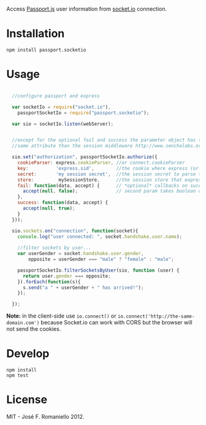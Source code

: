 Access [Passport.js](http://passportjs.org) user information from [socket.io](http://socket.io) connection.


Installation
============

```
npm install passport.socketio
```

Usage 
=====


```javascript

  //configure passport and express

  var socketIo = require("socket.io"),
    passportSocketIo = require("passport.socketio");

  var sio = socketIo.listen(webServer);


  //except for the optional fail and success the parameter object has the 
  //same attribute than the session middleware http://www.senchalabs.org/connect/middleware-session.html

  sio.set("authorization", passportSocketIo.authorize({
    cookieParser: express.cookieParser, //or connect.cookieParser
    key:          'express.sid',        //the cookie where express (or connect) stores its session id.
    secret:       'my session secret',  //the session secret to parse the cookie
    store:         mySessionStore,      //the session store that express uses
    fail: function(data, accept) {      // *optional* callbacks on success or fail
      accept(null, false);              // second param takes boolean on whether or not to allow handshake
    },
    success: function(data, accept) {
      accept(null, true);
    }
  }));

  sio.sockets.on("connection", function(socket){
    console.log("user connected: ", socket.handshake.user.name);
    
    //filter sockets by user...
    var userGender = socket.handshake.user.gender, 
        opposite = userGender === "male" ? "female" : "male";

    passportSocketIo.filterSocketsByUser(sio, function (user) {
      return user.gender === opposite;
    }).forEach(function(s){
      s.send("a " + userGender + " has arrived!");
    });

  });

```

__Note:__ in the client-side use `io.connect()` or `io.connect('http://the-same-domain.com')` because Socket.io can work with CORS but the browser will not send the cookies.

Develop
=======

    npm install
    npm test

License
========

MIT - José F. Romaniello 2012.
